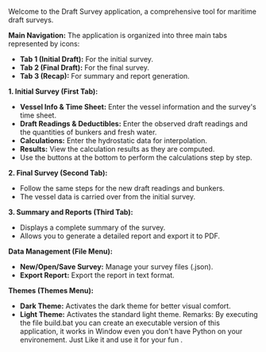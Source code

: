 Welcome to the Draft Survey application, a comprehensive tool for maritime draft surveys.

**Main Navigation:**
The application is organized into three main tabs represented by icons:
- **Tab 1 (Initial Draft):** For the initial survey.
- **Tab 2 (Final Draft):** For the final survey.
- **Tab 3 (Recap):** For summary and report generation.

**1. Initial Survey (First Tab):**
   - **Vessel Info & Time Sheet:** Enter the vessel information and the survey's time sheet.
   - **Draft Readings & Deductibles:** Enter the observed draft readings and the quantities of bunkers and fresh water.
   - **Calculations:** Enter the hydrostatic data for interpolation.
   - **Results:** View the calculation results as they are computed.
   - Use the buttons at the bottom to perform the calculations step by step.

**2. Final Survey (Second Tab):**
   - Follow the same steps for the new draft readings and bunkers.
   - The vessel data is carried over from the initial survey.

**3. Summary and Reports (Third Tab):**
   - Displays a complete summary of the survey.
   - Allows you to generate a detailed report and export it to PDF.

**Data Management (File Menu):**
   - **New/Open/Save Survey:** Manage your survey files (.json).
   - **Export Report:** Export the report in text format.

**Themes (Themes Menu):**
   - **Dark Theme:** Activates the dark theme for better visual comfort.
   - **Light Theme:** Activates the standard light theme.
Remarks: By executing the file build.bat you can create an executable version of this application, it works in Window even you don't have Python on your environement.
Just Like it and use it for your fun . 

